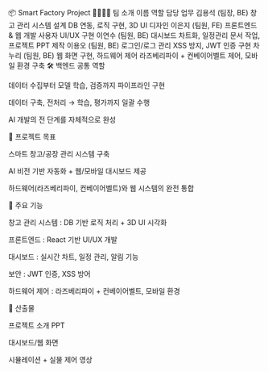 📦 Smart Factory Project
👨‍👩‍👧‍👦 팀 소개
이름	역할	담당 업무
김용석 (팀장, BE)	창고 관리 시스템 설계	DB 연동, 로직 구현, 3D UI 디자인
이은지 (팀원, FE)	프론트엔드 & 웹 개발	사용자 UI/UX 구현
이연수 (팀원, BE)	대시보드 차트화, 일정관리	문서 작업, 프로젝트 PPT 제작
이용오 (팀원, BE)	로그인/로그 관리	XSS 방지, JWT 인증 구현
차누리 (팀원, BE)	웹 화면 구현, 하드웨어 제어	라즈베리파이 + 컨베이어벨트 제어, 모바일 환경 구축
🛠 백엔드 공통 역할

데이터 수집부터 모델 학습, 검증까지 파이프라인 구현

데이터 구축, 전처리 → 학습, 평가까지 일괄 수행

AI 개발의 전 단계를 자체적으로 완성

🚀 프로젝트 목표

스마트 창고/공장 관리 시스템 구축

AI 비전 기반 자동화 + 웹/모바일 대시보드 제공

하드웨어(라즈베리파이, 컨베이어벨트)와 웹 시스템의 완전 통합

📂 주요 기능

창고 관리 시스템 : DB 기반 로직 처리 + 3D UI 시각화

프론트엔드 : React 기반 UI/UX 개발

대시보드 : 실시간 차트, 일정 관리, 알림 기능

보안 : JWT 인증, XSS 방어

하드웨어 제어 : 라즈베리파이 + 컨베이어벨트, 모바일 환경

📑 산출물

프로젝트 소개 PPT

대시보드/웹 화면

시뮬레이션 + 실물 제어 영상
